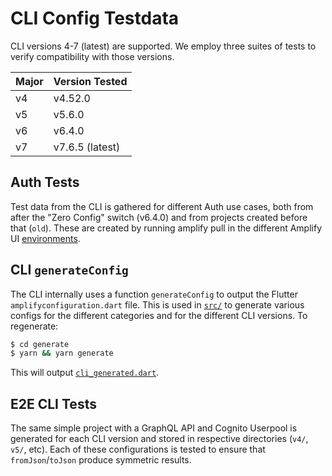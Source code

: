 # CLI Config Testdata

CLI versions 4-7 (latest) are supported. We employ three suites of tests to verify compatibility with those versions.

| Major | Version Tested |
| ----- | -------------- |
| v4 | v4.52.0 |
| v5 | v5.6.0 |
| v6 | v6.4.0 |
| v7 | v7.6.5 (latest) |

## Auth Tests

Test data from the CLI is gathered for different Auth use cases, both from after the "Zero Config" switch (v6.4.0) and from projects created before that (`old`). These are created by running amplify pull in the different Amplify UI [environments](https://github.com/aws-amplify/amplify-ui/tree/main/environments).

## CLI `generateConfig`

The CLI internally uses a function `generateConfig` to output the Flutter `amplifyconfiguration.dart` file. This is used in [`src/`](src/) to generate various configs for the different categories and for the different CLI versions. To regenerate:

```sh
$ cd generate
$ yarn && yarn generate
```

This will output [`cli_generated.dart`](cli_generated.dart).

## E2E CLI Tests

The same simple project with a GraphQL API and Cognito Userpool is generated for each CLI version and stored in respective directories (`v4/`, `v5/`, etc). Each of these configurations is tested to ensure that `fromJson`/`toJson` produce symmetric results.
